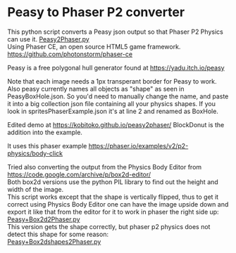 # Peasy to Phaser P2 converter

This python script converts a Peasy json output so that Phaser P2 Physics can use it.
[Peasy2Phaser.py](https://github.com/kobitoko/peasy2phaser/blob/master/Peasy2Phaser.py)  
Using Phaser CE, an open source HTML5 game framework. https://github.com/photonstorm/phaser-ce

Peasy is a free polygonal hull generator found at https://yadu.itch.io/peasy

Note that each image needs a 1px transperant border for Peasy to work.
Also peasy currently names all objects as "shape" as seen in PeasyBoxHole.json.
So you'd need to manually change the name, and paste it into a big collection json file containing all your physics shapes.
If you look in spritesPhaserExample.json it's at line 2 and renamed as BoxHole.

Edited demo at https://kobitoko.github.io/peasy2phaser/
BlockDonut is the addition into the example.

It uses this phaser example https://phaser.io/examples/v2/p2-physics/body-click

Tried also converting the output from the Physics Body Editor from https://code.google.com/archive/p/box2d-editor/  
Both box2d versions use the python PIL library to find out the height and width of the image.  
This script works except that the shape is vertically flipped, thus to get it correct using Physics Body Editor one can have the image upside down and export it like that from the editor for it to work in phaser the right side up:   
[Peasy+Box2d2Phaser.py](https://github.com/kobitoko/peasy2phaser/blob/master/Peasy%2BBox2d2Phaser.py)  
This version gets the shape correctly, but phaser p2 physics does not detect this shape for some reason:  
[Peasy+Box2dshapes2Phaser.py](https://github.com/kobitoko/peasy2phaser/blob/master/Peasy%2BBox2dshapes2Phaser.py)  
